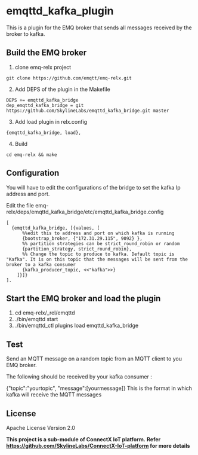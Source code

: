 
emqttd_kafka_plugin
===================

This is a plugin for the EMQ broker that sends all messages received by the broker to kafka.

Build the EMQ broker
-------------

1. clone emq-relx project
```	
git clone https://github.com/emqtt/emq-relx.git
```
2. Add DEPS of the plugin in the Makefile
```
DEPS += emqttd_kafka_bridge
dep_emqttd_kafka_bridge = git https://github.com/SkylineLabs/emqttd_kafka_bridge.git master
```
3. Add load plugin in relx.config
```
{emqttd_kafka_bridge, load},
 ```
4. Build
```
cd emq-relx && make
```  
Configuration
----------------------
You will have to edit the configurations of the bridge to set the kafka Ip address and port.

Edit the file emq-relx/deps/emqttd_kafka_bridge/etc/emqttd_kafka_bridge.config
```
[
  {emqttd_kafka_bridge, [{values, [
	  %%edit this to address and port on which kafka is running
      {bootstrap_broker, {"172.31.29.115", 9092} },
	  %% partition strategies can be strict_round_robin or random
      {partition_strategy, strict_round_robin},
      %% Change the topic to produce to kafka. Default topic is "Kafka". It is on this topic that the messages will be sent from the broker to a kafka consumer
	  {kafka_producer_topic, <<"kafka">>}
    ]}]}
].
```

Start the EMQ broker and load the plugin 
-----------------
1) cd emq-relx/_rel/emqttd
2) ./bin/emqttd start
3) ./bin/emqttd_ctl plugins load emqttd_kafka_bridge

Test
-----------------
Send an MQTT message on a random topic from an MQTT client to you EMQ broker.

The following should be received by your kafka consumer :

  {"topic":"yourtopic", "message":[yourmessage]}
This is the format in which kafka will receive the MQTT messages
  
License
-------

Apache License Version 2.0


**This project is a sub-module of ConnectX IoT platform.**
**Refer https://github.com/SkylineLabs/ConnectX-IoT-platform for more details**

